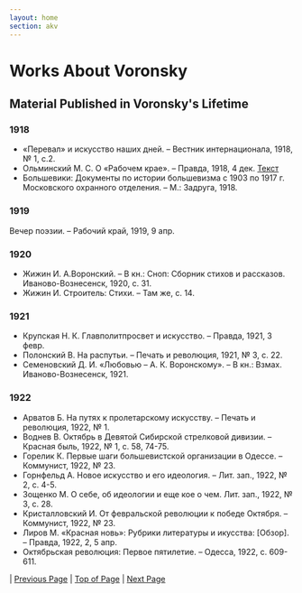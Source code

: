 ```yaml
---
layout: home
section: akv
---
```

# Works About Voronsky
## Material Published in Voronsky's Lifetime

### 1918
- «Перевал» и искусство наших дней. – Вестник интернационала, 1918, № 1, с.2.
- Ольминский М. С. О «Рабочем крае». – Правда, 1918, 4 дек. [Текст](../TextsAbout.html)
- Большевики: Документы по истории большевизма с 1903 по 1917 г. Московского охранного отделения. – М.: Задруга, 1918.

### 1919
Вечер поэзии. – Рабочий край, 1919, 9 апр.

### 1920
- Жижин И. А.Воронский. – В кн.: Сноп: Сборник стихов и рассказов. Иваново-Вознесенск, 1920, с. 31.
- Жижин И. Строитель: Стихи. – Там же, с. 14.

### 1921
- Крупская Н. К. Главполитпросвет и искусство. – Правда, 1921, 3 февр.
- Полонский В. На распутьи. – Печать и революция, 1921, № 3, с. 22.
- Семеновский Д. И. «Любовью – А. К. Воронскому». – В кн.: Взмах. Иваново-Вознесенск, 1921.

### 1922
- Арватов Б. На путях к пролетарскому искусству. – Печать и революция, 1922, № 1.
- Воднев В. Октябрь в Девятой Сибирской стрелковой дивизии. – Красная быль, 1922, № 1, с. 58, 74-75.
- Горелик К. Первые шаги большевистской организации в Одессе. – Коммунист, 1922, № 23.
- Горнфельд А. Новое искусство и его идеология. – Лит. зап., 1922, № 2, с. 4-5.
- Зощенко М. О себе, об идеологии и еще кое о чем. Лит. зап., 1922, № 3, с. 28.
- Кристалловский И. От февральской революции к победе Октября. – Коммунист, 1922, № 23.
- Лиров М. «Красная новь»: Рубрики литературы и икусства: [Обзор]. – Правда, 1922, 2, 5 апр.
- Октябрьская революция: Первое пятилетие. – Одесса, 1922, с. 609-611.

| [Previous Page](../Bibliography.html) | [Top of Page](#) | [Next Page](BiblioAbout1923.html)
